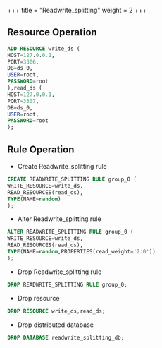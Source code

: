 +++
title = "Readwrite_splitting"
weight = 2
+++

## Resource Operation

```sql
ADD RESOURCE write_ds (
HOST=127.0.0.1,
PORT=3306,
DB=ds_0,
USER=root,
PASSWORD=root
),read_ds (
HOST=127.0.0.1,
PORT=3307,
DB=ds_0,
USER=root,
PASSWORD=root
);
```

## Rule Operation

- Create Readwrite_splitting rule

```sql
CREATE READWRITE_SPLITTING RULE group_0 (
WRITE_RESOURCE=write_ds,
READ_RESOURCES(read_ds),
TYPE(NAME=random)
);
```

- Alter Readwrite_splitting rule

```sql
ALTER READWRITE_SPLITTING RULE group_0 (
WRITE_RESOURCE=write_ds,
READ_RESOURCES(read_ds),
TYPE(NAME=random,PROPERTIES(read_weight='2:0'))
);
```

- Drop Readwrite_splitting rule

```sql
DROP READWRITE_SPLITTING RULE group_0;
```

- Drop resource

```sql
DROP RESOURCE write_ds,read_ds;
```

- Drop distributed database

```sql
DROP DATABASE readwrite_splitting_db;
```
